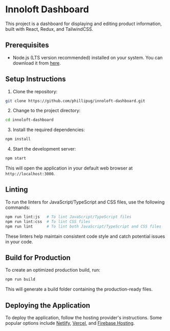 # Innoloft Dashboard

This project is a dashboard for displaying and editing product information, built with React, Redux, and TailwindCSS.

## Prerequisites
 - Node.js (LTS version recommended) installed on your system. You can download it from [here](https://nodejs.org/en/download/).

 ## Setup Instructions

 1. Clone the repository:
 ```bash
 git clone https://github.com/phillipug/innoloft-dashboard.git
 ```

 2. Change to the project directory:
 ```bash
 cd innoloft-dashboard
 ```

 3. Install the required dependencies:
 ```bash
 npm install
 ```

 4. Start the development server:
 ```bash
 npm start
 ```
 This will open the application in your default web browser at `http://localhost:3000`.

 ## Linting
 To run the linters for JavaScript/TypeScript and CSS files, use the following commands:
 ```bash
 npm run lint:js   # To lint JavaScript/TypeScript files
npm run lint:css  # To lint CSS files
npm run lint      # To lint both JavaScript/TypeScript and CSS files
```
These linters help maintain consistent code style and catch potential issues in your code.

## Build for Production
To create an optimized production build, run:
```bash
npm run build
```
This will generate a build folder containing the production-ready files.

## Deploying the Application
To deploy the application, follow the hosting provider's instructions. Some popular options include [Netlify](https://www.netlify.com/), [Vercel](https://vercel.com/), and [Firebase Hosting](https://firebase.google.com/products/hosting).

